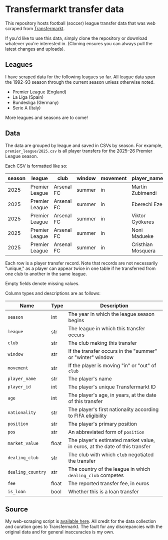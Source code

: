 # Transfermarkt transfer data

This repository hosts football (soccer) league transfer data that was web scraped from [Transfermarkt](https://www.transfermarkt.com/).

If you'd like to use this data, simply clone the repository or download whatever you're interested in.
(Cloning ensures you can always pull the latest changes and uploads).

## Leagues

I have scraped data for the following leagues so far.
All league data span the 1992&ndash;93 season through the current season unless otherwise noted.

- Premier League (England)
- La Liga (Spain)
- Bundesliga (Germany)
- Serie A (Italy)

More leagues and seasons are to come!

## Data

The data are grouped by league and saved in CSVs by season.
For example, `premier_league/2025.csv` is all player transfers for the 2025&ndash;26 Premier League season.

Each CSV is formatted like so:

| season 	| league         	| club       	| window 	| movement 	| player_name        	| player_id 	| age 	| nationality 	| position           	| pos 	| market_value 	| dealing_club   	| dealing_country 	| fee      	| is_loan 	|
|--------	|----------------	|------------	|--------	|----------	|--------------------	|-----------	|-----	|-------------	|--------------------	|-----	|--------------	|----------------	|-----------------	|----------	|---------	|
| 2025   	| Premier League 	| Arsenal FC 	| summer 	| in       	| Martín Zubimendi   	| 423440    	| 26  	| Spain       	| Defensive Midfield 	| DM  	| 60000000     	| Real Sociedad  	| Spain           	| 70000000 	| 0       	|
| 2025   	| Premier League 	| Arsenal FC 	| summer 	| in       	| Eberechi Eze       	| 479999    	| 27  	| England     	| Attacking Midfield 	| AM  	| 55000000     	| Crystal Palace 	| England         	| 69300000 	| 0       	|
| 2025   	| Premier League 	| Arsenal FC 	| summer 	| in       	| Viktor Gyökeres    	| 325443    	| 27  	| Sweden      	| Centre-Forward     	| CF  	| 75000000     	| Sporting CP    	| Portugal        	| 65800000 	| 0       	|
| 2025   	| Premier League 	| Arsenal FC 	| summer 	| in       	| Noni Madueke       	| 503987    	| 23  	| England     	| Right Winger       	| RW  	| 40000000     	| Chelsea FC     	| England         	| 56000000 	| 0       	|
| 2025   	| Premier League 	| Arsenal FC 	| summer 	| in       	| Cristhian Mosquera 	| 646750    	| 21  	| Spain       	| Centre-Back        	| CB  	| 30000000     	| Valencia CF    	| Spain           	| 15000000 	| 0       	|

Each row is a player transfer record.
Note that records are not necessarily "unique," as a player can appear twice in one table if he transferred from one club to another in the same league.

Empty fields denote missing values.

Column types and descriptions are as follows:

| Name              	| Type  	| Description                                                                 	|
|-------------------	|-------	|-----------------------------------------------------------------------------	|
| `season`          	| int   	| The year in which the league season begins                                  	|
| `league`          	| str   	| The league in which this transfer occurs                                    	|
| `club`            	| str   	| The club making this transfer                                               	|
| `window`          	| str   	| If the transfer occurs in the "summer" or "winter" window                   	|
| `movement`        	| str   	| If the player is moving "in" or "out" of `club`                             	|
| `player_name`     	| str   	| The player's name                                                           	|
| `player_id`       	| int   	| The player's unique Transfermarkt ID                                        	|
| `age`             	| int   	| The player's age, in years, at the date of this transfer                    	|
| `nationality`     	| str   	| The player's first nationality according to FIFA eligibility                	|
| `position`        	| str   	| The player's primary position                                               	|
| `pos`             	| str   	| An abbreviated form of `position`                                           	|
| `market_value`    	| float 	| The player's estimated market value, in euros, at the date of this transfer 	|
| `dealing_club`    	| str   	| The club with which `club` negotiated the transfer                          	|
| `dealing_country` 	| str   	| The country of the league in which `dealing_club` competes                  	|
| `fee`             	| float 	| The reported transfer fee, in euros                                         	|
| `is_loan`         	| bool  	| Whether this is a loan transfer                                             	|

## Source

My web-scraping script is [available here](https://github.com/eordo/transfermarkt-scraper).
All credit for the data collection and curation goes to Transfermarkt.
The fault for any discrepancies with the original data and for general inaccuracies is my own.

